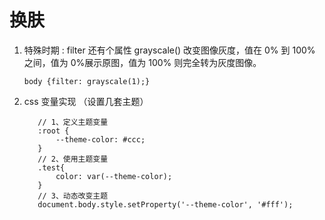 # 换肤

1. 特殊时期 : filter 还有个属性 grayscale() 改变图像灰度，值在 0% 到 100% 之间，值为 0%展示原图，值为 100% 则完全转为灰度图像。

   `body {filter: grayscale(1);} `

2. css 变量实现 （设置几套主题）

   ```code 核心思想：css3 中的 :root 伪类选择器和 var 变量的应用
      // 1、定义主题变量
      :root {
          --theme-color: #ccc;
      }
      // 2、使用主题变量
      .test{
          color: var(--theme-color);
      }
      // 3、动态改变主题
      document.body.style.setProperty('--theme-color', '#fff');
   ```
